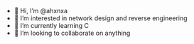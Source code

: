 - 👋 Hi, I’m @ahxnxa
- 👀 I’m interested in network design and reverse engineering
- 🌱 I’m currently learning C
- 💞️ I’m looking to collaborate on anything

<!---
ahxnxa/ahxnxa is a ✨ special ✨ repository because its `README.md` (this file) appears on your GitHub profile.
You can click the Preview link to take a look at your changes.
--->
